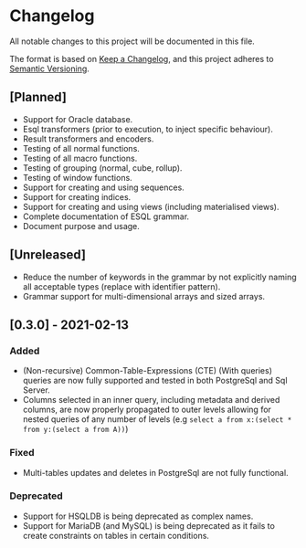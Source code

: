 # Changelog
All notable changes to this project will be documented in this file.

The format is based on [Keep a Changelog](https://keepachangelog.com/en/1.0.0/),
and this project adheres to [Semantic Versioning](https://semver.org/spec/v2.0.0.html).

## [Planned]
- Support for Oracle database.
- Esql transformers (prior to execution, to inject specific behaviour).
- Result transformers and encoders.  
- Testing of all normal functions.
- Testing of all macro functions.
- Testing of grouping (normal, cube, rollup).
- Testing of window functions.
- Support for creating and using sequences.
- Support for creating indices.
- Support for creating and using views (including materialised views).
- Complete documentation of ESQL grammar.
- Document purpose and usage. 

## [Unreleased]
- Reduce the number of keywords in the grammar by not explicitly naming all
  acceptable types (replace with identifier pattern).
- Grammar support for multi-dimensional arrays and sized arrays.  

## [0.3.0] - 2021-02-13
### Added
- (Non-recursive) Common-Table-Expressions (CTE) (With queries) queries are now 
  fully supported and tested in both PostgreSql and Sql Server.
- Columns selected in an inner query, including metadata and derived columns, are
  now properly propagated to outer levels allowing for nested queries of any 
  number of levels (e.g `select a from x:(select * from y:(select a from A))`)

### Fixed
- Multi-tables updates and deletes in PostgreSql are not fully functional.

### Deprecated
- Support for HSQLDB is being deprecated as complex names.
- Support for MariaDB (and MySQL) is being deprecated as it fails to create 
  constraints on tables in certain conditions.


